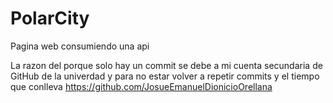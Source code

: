 # PolarCity
Pagina web consumiendo una api 

La razon del porque solo hay un commit se debe a mi cuenta secundaria de GitHub de la univerdad y para no estar volver a repetir commits y el tiempo que conlleva 
https://github.com/JosueEmanuelDionicioOrellana 
